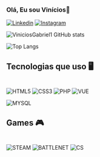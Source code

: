 ### Olá, Eu sou Vinícios👋

[![Linkedin](https://img.shields.io/badge/LinkedIn-0077B5?style=for-the-badge&logo=linkedin&logoColor=white)](https://www.linkedin.com/in/vin%C3%ADciosgabriel-dev12/)
[![Instagram](https://img.shields.io/badge/Instagram-E4405F?style=for-the-badge&logo=instagram&logoColor=white)](https://www.instagram.com/vinicios_com_o_/)

![ViniciosGabriel1 GitHub stats](https://github-readme-stats.vercel.app/api?username=ViniciosGabriel1&show_icons=true&theme=tokyonight)

![Top Langs](https://github-readme-stats.vercel.app/api/top-langs/?username=ViniciosGabriel1&layout=compact)

## Tecnologias que uso  🖥️

<div style = "display: inline_block"><br/>
  <img align = "center" alt = "HTML5"   src = "https://img.shields.io/badge/HTML5-E34F26?style=for-the-badge&logo=html5&logoColor=white"/>

  <img align = "center" alt = "CSS3"   src = "https://img.shields.io/badge/CSS3-1572B6?style=for-the-badge&logo=css3&logoColor=white"/>

  <img align = "center" alt = "PHP"   src = "https://img.shields.io/badge/PHP-777BB4?style=for-the-badge&logo=php&logoColor=white"/>

<img align="center" alt="VUE" src="https://img.shields.io/badge/Vue.js-3-green?style=for-the-badge&logo=vue.js&logoColor=white"/>

  <img align = "center" alt = "MYSQL"   src = "https://img.shields.io/badge/MySQL-005C84?style=for-the-badge&logo=mysql&logoColor=white"/></br>

</div>

## Games 🎮  

<div style = "display: inline_block"><br/>
  <img align = "center" alt = "STEAM"   src = "https://img.shields.io/badge/Steam-000000?style=for-the-badge&logo=steam&logoColor=white"/>

  <img align = "center" alt = "BATTLENET"   src = "https://img.shields.io/badge/Battle.net-000?style=for-the-badge&logo=battle.net&logoColor=148EFF"/>

   <img align = "center" alt = "CS"   src = "https://img.shields.io/badge/Counter_Strike-000000?style=for-the-badge&logo=counter-strike&logoColor=white"/>

  

</div>

